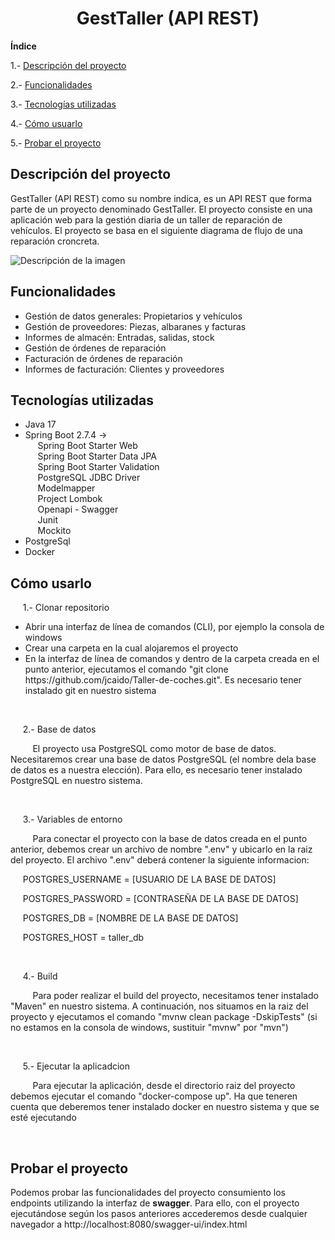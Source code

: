 <h1 align="center"> GestTaller (API REST) </h1>

**Índice**

1.- [Descripción del proyecto](#id1)

2.- [Funcionalidades](#id2)

3.- [Tecnologías utilizadas](#id3)

4.- [Cómo usuarlo](#id4)

5.- [Probar el proyecto](#id5)


## Descripción del proyecto<a name="id1"></a>
<p>GestTaller (API REST) como su nombre indica, es un API REST que forma parte de un proyecto denominado GestTaller. El proyecto consiste en  una aplicación web para la gestión diaria de un taller de reparación de vehículos. El proyecto se basa en el siguiente diagrama de flujo de una reparación croncreta.</p>
<image src="DiagramaFlujoReparacion.png" alt="Descripción de la imagen">

## Funcionalidades<a name="id2"></a>
<ul>
    <li>Gestión de datos generales: Propietarios y vehículos</li>
    <li>Gestión de proveedores: Piezas, albaranes y facturas</li>
    <li>Informes de almacén: Entradas, salidas, stock</li>
    <li>Gestión de órdenes de reparación</li>
    <li>Facturación de órdenes de reparación</li>
    <li>Informes de facturación: Clientes y proveedores</li>
</ul>

## Tecnologías utilizadas<a name="id3"></a>
<ul>
    <li>Java 17</li>
    <li>
        Spring Boot 2.7.4 -><br> 
        &nbsp&nbsp&nbsp&nbsp Spring Boot Starter Web<br>
        &nbsp&nbsp&nbsp&nbsp Spring Boot Starter Data JPA<br>
        &nbsp&nbsp&nbsp&nbsp Spring Boot Starter Validation<br>
        &nbsp&nbsp&nbsp&nbsp PostgreSQL JDBC Driver<br>
        &nbsp&nbsp&nbsp&nbsp Modelmapper<br>
        &nbsp&nbsp&nbsp&nbsp Project Lombok<br>
        &nbsp&nbsp&nbsp&nbsp Openapi - Swagger<br>
        &nbsp&nbsp&nbsp&nbsp Junit<br>
        &nbsp&nbsp&nbsp&nbsp Mockito<br>
    </li>
    <li>PostgreSql</li>
    <li>Docker</li>
</ul>

## Cómo usarlo<a name="id4"></a>
<p>&nbsp&nbsp&nbsp&nbsp 1.- Clonar repositorio</p>
<ul>
    <li>Abrir  una interfaz de línea de comandos  (CLI), por ejemplo la consola de windows</li>
    <li>Crear una carpeta en la cual alojaremos el proyecto</li>
    <li>En la interfaz de línea de comandos y dentro de la carpeta creada en el punto anterior, ejecutamos el comando "git clone https://github.com/jcaido/Taller-de-coches.git". Es necesario tener instalado git en nuestro sistema
    </li>
</ul>
<br>
<p>&nbsp&nbsp&nbsp&nbsp 2.- Base de datos</p>
<p>&nbsp&nbsp&nbsp&nbsp&nbsp&nbsp&nbsp&nbsp El proyecto usa PostgreSQL como motor de base de datos. Necesitaremos crear una base de datos PostgreSQL (el nombre dela base de datos es a nuestra elección). Para ello, es necesario tener instalado PostgreSQL en nuestro sistema.</p><br>
<p>&nbsp&nbsp&nbsp&nbsp 3.- Variables de entorno</p>
<p>&nbsp&nbsp&nbsp&nbsp&nbsp&nbsp&nbsp&nbsp Para conectar el proyecto con  la base de datos creada en el punto anterior, debemos crear un archivo de nombre ".env" y ubicarlo en la raiz del proyecto. El archivo ".env" deberá contener la siguiente informacion:</p>
<p>&nbsp&nbsp&nbsp&nbsp POSTGRES_USERNAME = [USUARIO DE LA BASE DE DATOS]</p>
<p>&nbsp&nbsp&nbsp&nbsp POSTGRES_PASSWORD = [CONTRASEÑA DE LA BASE DE DATOS]</p>
<p>&nbsp&nbsp&nbsp&nbsp POSTGRES_DB = [NOMBRE DE LA BASE DE DATOS]</p>
<p>&nbsp&nbsp&nbsp&nbsp POSTGRES_HOST = taller_db</p><br>
<p>&nbsp&nbsp&nbsp&nbsp 4.- Build</p>
<p>&nbsp&nbsp&nbsp&nbsp&nbsp&nbsp&nbsp&nbsp Para poder realizar el build del proyecto, necesitamos tener instalado "Maven" en nuestro sistema. A continuación, nos situamos en la raiz del proyecto y ejecutamos el comando "mvnw clean package -DskipTests" (si no estamos en la consola de windows, sustituir "mvnw" por "mvn")</p><br>
<p>&nbsp&nbsp&nbsp&nbsp 5.- Ejecutar la aplicadcion</p>
<p>&nbsp&nbsp&nbsp&nbsp&nbsp&nbsp&nbsp&nbsp Para ejecutar la aplicación, desde el directorio raiz del proyecto debemos ejecutar el comando "docker-compose up". Ha que teneren cuenta que deberemos tener instalado docker en nuestro sistema y que se esté ejecutando</p><br>

## Probar el proyecto<a name="id5"></a>
<p>Podemos probar las funcionalidades del proyecto consumiento los endpoints utilizando la interfaz de <strong>swagger</strong>. Para ello, con el proyecto ejecutándose según los pasos anteriores accederemos desde cualquier navegador a http://localhost:8080/swagger-ui/index.html</p>

